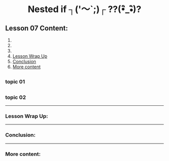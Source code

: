 <div align="center">
  
# Nested if ┐('～`;)┌ ??(•ิ_•ิ)?

</div>

## Lesson 07 Content:

1. []()
2. []()
3. []()
4. [Lesson Wrap Up](https://github.com/marcoshsq/Python_Crash_Course/edit/main/01_Python_Crash_Course/02_Control_Structures/Lesson_07_What_ifs.md#lesson-wrap-up)
5. [Conclusion](https://github.com/marcoshsq/Python_Crash_Course/edit/main/01_Python_Crash_Course/02_Control_Structures/Lesson_07_What_ifs.md#conclusion)
6. [More content](https://github.com/marcoshsq/Python_Crash_Course/edit/main/01_Python_Crash_Course/02_Control_Structures/Lesson_07_What_ifs.md#more-content)

##

### topic 01


##

### topic 02


---

### Lesson Wrap Up:

---

### Conclusion:

---

### More content:
